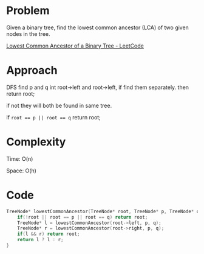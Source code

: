 # Problem

Given a binary tree, find the lowest common ancestor (LCA) of two given nodes in the tree.

[Lowest Common Ancestor of a Binary Tree - LeetCode](https://leetcode.com/problems/lowest-common-ancestor-of-a-binary-tree/description/?envType=study-plan-v2&envId=top-interview-150)

# Approach

DFS find p and q int root->left and root->left, if find them separately. then return root;

if not they will both be found in same tree.

if `root == p || root == q` return root;

# Complexity

Time: O(n)

Space: O(h)

# Code

```c++
TreeNode* lowestCommonAncestor(TreeNode* root, TreeNode* p, TreeNode* q) {
    if(!root || root == p || root == q) return root;
    TreeNode* l = lowestCommonAncestor(root->left, p, q);
    TreeNode* r = lowestCommonAncestor(root->right, p, q);
    if(l && r) return root;
    return l ? l : r;
}
```
